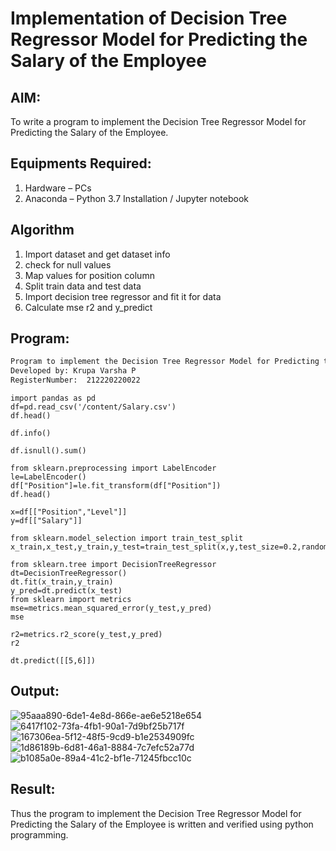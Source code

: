 # Implementation of Decision Tree Regressor Model for Predicting the Salary of the Employee

## AIM:
To write a program to implement the Decision Tree Regressor Model for Predicting the Salary of the Employee.

## Equipments Required:
1. Hardware – PCs
2. Anaconda – Python 3.7 Installation / Jupyter notebook

## Algorithm
1.  Import dataset and get dataset info
2. check for null values
3. Map values for position column
4. Split train data and test data
5. Import decision tree regressor and fit it for data
6. Calculate mse r2 and y_predict

## Program:
```txt
Program to implement the Decision Tree Regressor Model for Predicting the Salary of the Employee.
Developed by: Krupa Varsha P
RegisterNumber:  212220220022
```
```python3
import pandas as pd 
df=pd.read_csv('/content/Salary.csv') 
df.head()
```
```python3
df.info()
```
```python3
df.isnull().sum()
```
```python3
from sklearn.preprocessing import LabelEncoder 
le=LabelEncoder() 
df["Position"]=le.fit_transform(df["Position"])
df.head()
```
```python3
x=df[["Position","Level"]] 
y=df[["Salary"]]
```
```python3
from sklearn.model_selection import train_test_split 
x_train,x_test,y_train,y_test=train_test_split(x,y,test_size=0.2,random_state=2)
```
```python3
from sklearn.tree import DecisionTreeRegressor 
dt=DecisionTreeRegressor() 
dt.fit(x_train,y_train) 
y_pred=dt.predict(x_test) 
from sklearn import metrics 
mse=metrics.mean_squared_error(y_test,y_pred) 
mse
```
```python3
r2=metrics.r2_score(y_test,y_pred) 
r2
```
```python3
dt.predict([[5,6]])
```

## Output:

![95aaa890-6de1-4e8d-866e-ae6e5218e654](https://github.com/Krupa-Varsha-P/ML_7/assets/100466625/0309b4e2-531a-4faf-a3a8-623cb27015d0)
![6417f102-73fa-4fb1-90a1-7d9bf25b717f](https://github.com/Krupa-Varsha-P/ML_7/assets/100466625/0fbfe11a-3229-42d6-8e52-e906f800b6af)
![167306ea-5f12-48f5-9cd9-b1e2534909fc](https://github.com/Krupa-Varsha-P/ML_7/assets/100466625/afe15bf3-2fdc-40a0-8201-1aa27b28935a)
![1d86189b-6d81-46a1-8884-7c7efc52a77d](https://github.com/Krupa-Varsha-P/ML_7/assets/100466625/d884323b-a751-4ccd-bd42-c67638725ebc)
![b1085a0e-89a4-41c2-bf1e-71245fbcc10c](https://github.com/Krupa-Varsha-P/ML_7/assets/100466625/2b996cfa-cf52-41e4-9250-41b611df8473)


## Result:
Thus the program to implement the Decision Tree Regressor Model for Predicting the Salary of the Employee is written and verified using python programming.
